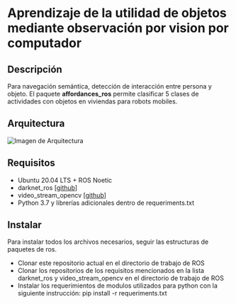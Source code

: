 # Aprendizaje de la utilidad de objetos mediante observación por vision por computador
## Descripción
Para navegación semántica, detección de interacción entre persona y objeto.
El paquete **affordances_ros** permite clasificar 5 clases de actividades con objetos en viviendas para robots mobiles.
## Arquitectura
![Imagen de Arquitectura](https://drive.google.com/file/d/1_pdSDJWVPDOzU_oOk0t_P_ohv795si4v/view?usp=sharing)
## Requisitos

- Ubuntu 20.04 LTS + ROS Noetic
- darknet_ros [[github](https://github.com/leggedrobotics/darknet_ros "github")]
- video_stream_opencv [[github](https://github.com/ros-drivers/video_stream_opencv "github")]
- Python 3.7 y librerías adicionales dentro de requeriments.txt

## Instalar

Para instalar todos los archivos necesarios, seguir las estructuras de paquetes de ros.
- Clonar este repositorio actual en el directorio de trabajo de ROS
- Clonar los repositorios de los requisitos mencionados en la lista darknet_ros y video_stream_opencv en el directorio de trabajo de ROS
- Instalar los requerimientos de modulos utilizados para python con la siguiente instrucción: pip install -r requeriments.txt
